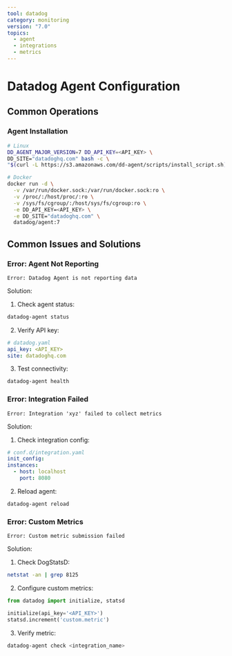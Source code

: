 ```yaml
---
tool: datadog
category: monitoring
version: "7.0"
topics:
  - agent
  - integrations
  - metrics
---
```

# Datadog Agent Configuration

## Common Operations

### Agent Installation
```bash
# Linux
DD_AGENT_MAJOR_VERSION=7 DD_API_KEY=<API_KEY> \
DD_SITE="datadoghq.com" bash -c \
"$(curl -L https://s3.amazonaws.com/dd-agent/scripts/install_script.sh)"

# Docker
docker run -d \
  -v /var/run/docker.sock:/var/run/docker.sock:ro \
  -v /proc/:/host/proc/:ro \
  -v /sys/fs/cgroup/:/host/sys/fs/cgroup:ro \
  -e DD_API_KEY=<API_KEY> \
  -e DD_SITE="datadoghq.com" \
  datadog/agent:7
```

## Common Issues and Solutions

### Error: Agent Not Reporting
```error
Error: Datadog Agent is not reporting data
```

Solution:
1. Check agent status:
```bash
datadog-agent status
```

2. Verify API key:
```yaml
# datadog.yaml
api_key: <API_KEY>
site: datadoghq.com
```

3. Test connectivity:
```bash
datadog-agent health
```

### Error: Integration Failed
```error
Error: Integration 'xyz' failed to collect metrics
```

Solution:
1. Check integration config:
```yaml
# conf.d/integration.yaml
init_config:
instances:
  - host: localhost
    port: 8080
```

2. Reload agent:
```bash
datadog-agent reload
```

### Error: Custom Metrics
```error
Error: Custom metric submission failed
```

Solution:
1. Check DogStatsD:
```bash
netstat -an | grep 8125
```

2. Configure custom metrics:
```python
from datadog import initialize, statsd

initialize(api_key='<API_KEY>')
statsd.increment('custom.metric')
```

3. Verify metric:
```bash
datadog-agent check <integration_name>
```
